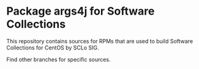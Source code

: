 # Package args4j for Software Collections

This repository contains sources for RPMs that are used
to build Software Collections for CentOS by SCLo SIG.

Find other branches for specific sources.
